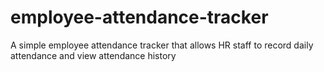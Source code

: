# employee-attendance-tracker
A simple employee attendance tracker that allows HR staff to record daily attendance and view attendance history
